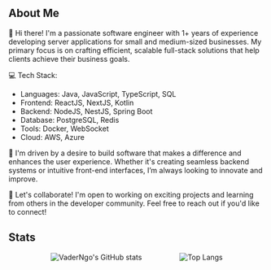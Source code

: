 
<html>
<body>
	<h2>About Me</h2>
	<p>
		👋 Hi there! I'm a passionate software engineer with 1+ years of experience developing server applications for small and medium-sized businesses. My primary focus is on crafting efficient, scalable full-stack solutions that help clients achieve their business goals.

💻 Tech Stack:

 - Languages: Java, JavaScript, TypeScript, SQL
 - Frontend: ReactJS, NextJS, Kotlin
 - Backend: NodeJS, NestJS, Spring Boot
 - Database: PostgreSQL, Redis
 - Tools: Docker, WebSocket
 - Cloud: AWS, Azure

🚀 I'm driven by a desire to build software that makes a difference and enhances the user experience. Whether it's creating seamless backend systems or intuitive front-end interfaces, I’m always looking to innovate and improve.

🤝 Let's collaborate! I'm open to working on exciting projects and learning from others in the developer community. Feel free to reach out if you'd like to connect!
	</p>
	<h2>Stats</h2>
	<p align="center">
  <img src="https://github-readme-stats.vercel.app/api?username=VaderNgo&show_icons=true&theme=dark" alt="VaderNgo's GitHub stats" style="margin-right: 20px;" />
  <img src="https://github-readme-stats.vercel.app/api/top-langs/?username=VaderNgo&langs_count=8&layout=compact&size_weight=0.5&count_weight=0.5&theme=dark" alt="Top Langs" style="padding-left:50px"/>
	</p>

  <div  id="header" align=center>
<!--     <div id="gif" >
      <img  width="300" height="300" src="https://github.com/VaderNgo/Assets/blob/main/MeTyping.gif"/>
    </div>
      <img src="https://readme-typing-svg.demolab.com?font=Fira+Code&duration=500&pause=3000&color=78F6F7&center=true&random=false&lines=++++Hi%2C+I'm+VaderNgo+%F0%9F%98%83+;Welcome+to+my+github+%F0%9F%91%8B" alt="Typing SVG" /> -->
</div>

